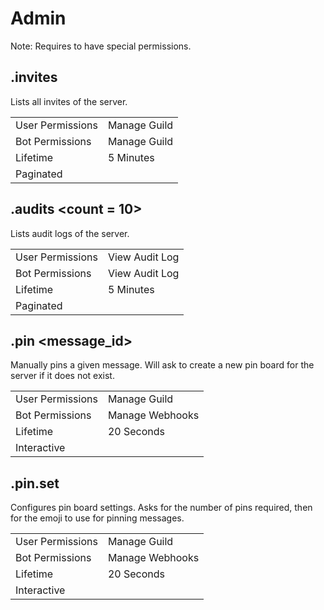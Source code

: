 # Admin

Note: Requires to have special permissions.

## .invites

Lists all invites of the server.

|||
|---|---|
|User Permissions|Manage Guild|
|Bot Permissions|Manage Guild|
|Lifetime|5 Minutes|
|Paginated||

## .audits <count = 10>

Lists audit logs of the server.

|||
|---|---|
|User Permissions|View Audit Log|
|Bot Permissions|View Audit Log|
|Lifetime|5 Minutes|
|Paginated||

## .pin <message_id>

Manually pins a given message. Will ask to create a new pin board for the server if it does not exist.

|||
|---|---|
|User Permissions|Manage Guild|
|Bot Permissions|Manage Webhooks|
|Lifetime|20 Seconds|
|Interactive||

## .pin.set

Configures pin board settings. Asks for the number of pins required, then for the emoji to use for pinning messages.

|||
|---|---|
|User Permissions|Manage Guild|
|Bot Permissions|Manage Webhooks|
|Lifetime|20 Seconds|
|Interactive||
